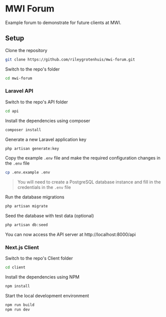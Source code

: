 # MWI Forum

Example forum to demonstrate for future clients at MWI.

## Setup

Clone the repository

```bash
git clone https://github.com/rileygrotenhuis/mwi-forum.git
```

Switch to the repo's folder

```bash
cd mwi-forum
```

### Laravel API

Switch to the repo's API folder

```bash
cd api
```

Install the dependencies using composer

```bash
composer install
```

Generate a new Laravel application key

```bash
php artisan generate:key
```

Copy the example `.env` file and make the required configuration changes in the `.env` file

```bash
cp .env.example .env
```

> You will need to create a PostgreSQL database instance and fill in the credentials in the `.env` file

Run the database migrations

```bash
php artisan migrate
```

Seed the database with test data (optional)

```bash
php artisan db:seed
```

You can now access the API server at http://localhost:8000/api

### Next.js Client

Switch to the repo's Client folder

```bash
cd client
```

Install the dependencies using NPM

```bash
npm install
```

Start the local development environment

```bash
npm run build
npm run dev
```

